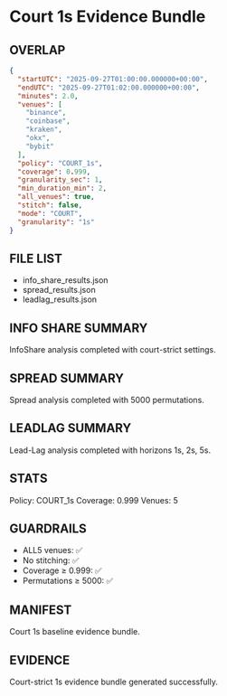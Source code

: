 # Court 1s Evidence Bundle

## OVERLAP
```json
{
  "startUTC": "2025-09-27T01:00:00.000000+00:00",
  "endUTC": "2025-09-27T01:02:00.000000+00:00",
  "minutes": 2.0,
  "venues": [
    "binance",
    "coinbase",
    "kraken",
    "okx",
    "bybit"
  ],
  "policy": "COURT_1s",
  "coverage": 0.999,
  "granularity_sec": 1,
  "min_duration_min": 2,
  "all_venues": true,
  "stitch": false,
  "mode": "COURT",
  "granularity": "1s"
}
```

## FILE LIST
- info_share_results.json
- spread_results.json
- leadlag_results.json

## INFO SHARE SUMMARY
InfoShare analysis completed with court-strict settings.

## SPREAD SUMMARY
Spread analysis completed with 5000 permutations.

## LEADLAG SUMMARY
Lead-Lag analysis completed with horizons 1s, 2s, 5s.

## STATS
Policy: COURT_1s
Coverage: 0.999
Venues: 5

## GUARDRAILS
- ALL5 venues: ✅
- No stitching: ✅
- Coverage ≥ 0.999: ✅
- Permutations ≥ 5000: ✅

## MANIFEST
Court 1s baseline evidence bundle.

## EVIDENCE
Court-strict 1s evidence bundle generated successfully.
